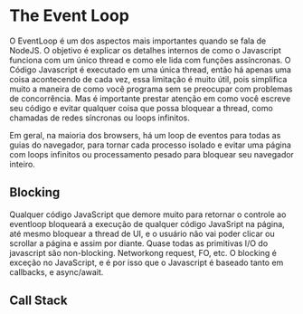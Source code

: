 # The Event Loop

O EventLoop é um dos aspectos mais importantes quando se fala de NodeJS. O objetivo é explicar os detalhes internos de como o Javascript funciona com um único thread e como ele lida com funções assíncronas. O Código Javascript é executado em uma única thread, então há apenas uma coisa acontecendo de cada vez, essa limitação é muito útil, pois simplifica muito a maneira de como você programa sem se preocupar com problemas de concorrência. Mas é importante prestar atenção em como você escreve seu código e evitar qualquer coisa que possa bloquear a thread, como chamadas de redes síncronas ou loops infinitos.

Em geral, na maioria dos browsers, há um loop de eventos para todas as guias do navegador, para tornar cada processo isolado e evitar uma página com loops infinitos ou processamento pesado para bloquear seu navegador inteiro.

## Blocking

Qualquer código JavaScript que demore muito para retornar o controle ao eventloop bloqueará a execução de qualquer código JavaSript na página, até mesmo bloquear a thread de UI, e o usuário não vai poder clicar ou scrollar a página e assim por diante. Quase todas as primitivas I/O do javascript são non-blocking. Networkong request, FO, etc. O blocking é exceção no JavaScript, e é por isso que o Javascript é baseado tanto em callbacks, e async/await.

## Call Stack